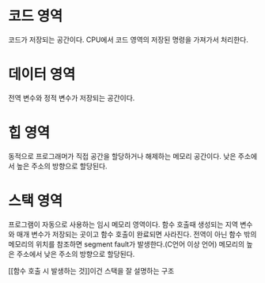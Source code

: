 
# 코드 영역
코드가 저장되는 공간이다.
CPU에서 코드 영역의 저장된 명령을 가져가서 처리한다.

# 데이터 영역
전역 변수와 정적 변수가 저장되는 공간이다.

# 힙 영역
동적으로 프로그래머가 직접 공간을 할당하거나 해제하는 메모리 공간이다.
낮은 주소에서 높은 주소의 방향으로 할당된다.

# 스택 영역
프로그램이 자동으로 사용하는 임시 메모리 영역이다.
함수 호출때 생성되는 지역 변수와 매개 변수가 저장되는 곳이고 
함수 호출이 완료되면 사라진다.
전역이 아닌 함수 밖의 메모리의 위치를 참조하면 segment fault가 발생한다.(C언어 이상 언어)
메모리의 높은 주소에서 낮은 주소의 방향으로 할당된다.

[[함수 호출 시 발생하는 것]]이건 스택을 잘 설명하는 구조